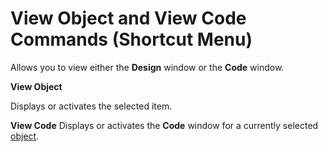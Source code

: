 
# View Object and View Code Commands (Shortcut Menu)

Allows you to view either the  **Design** window or the **Code** window.

 **View Object**

Displays or activates the selected item.

 **View Code**
Displays or activates the  **Code** window for a currently selected [object](b8bdf64f-5920-1ae9-16d0-b26d09524a30.md).

